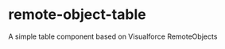 remote-object-table
===================

A simple table component based on Visualforce RemoteObjects
